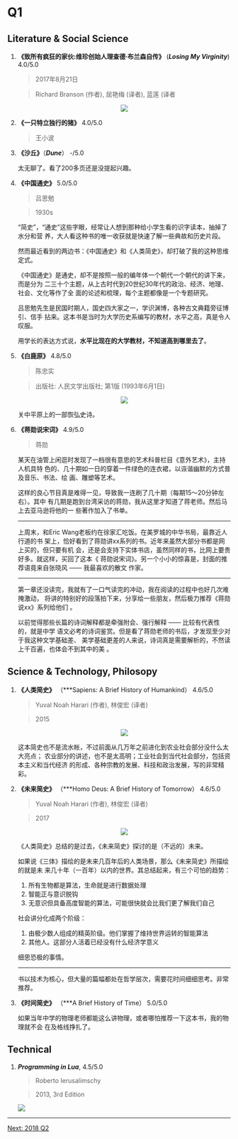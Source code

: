 # Q1

## Literature & Social Science

1. **《致所有疯狂的家伙:维珍创始人理查德·布兰森自传》** (***Losing My Virginity***) 4.0/5.0

    > 2017年8月21日

    > Richard Branson (作者), 屈艳梅 (译者), 蓝莲 (译者

    <p align="center"><img src="images/losing_my_virginity.jpg"></p>

1. **《一只特立独行的猪》** 4.0/5.0

    > 王小波


1. **《沙丘》**（***Dune***） -/5.0

    太无聊了。看了200多页还是没提起兴趣。


1. **《中国通史》**  5.0/5.0

    > 吕思勉

    > 1930s

    “简史”，“通史”这些字眼，经常让人想到那种给小学生看的识字读本，抽掉了水分和营
    养，大人看这种书的唯一收获就是快速了解一些典故和历史片段。

    然而最近看到的两边书：《中国通史》和《人类简史》，却打破了我的这种思维定式。

    《中国通史》是通史，却不是按照一般的编年体一个朝代一个朝代的讲下来，而是分为
    二三十个主题，从上古时代到20世纪30年代的政治、经济、地理、社会、文化等作了全
    面的论述和梳理，每个主题都像是一个专题研究。

    吕思勉先生是民国时期人，国史四大家之一，学识渊博，各种古文典籍旁征博引、信手
    拈来。这本书是当时为大学历史系编写的教材，水平之高，真是令人叹服。

    用学长的表达方式说，**水平比现在的大学教材，不知道高到哪里去了**。

1. **《白鹿原》**  4.8/5.0

    > 陈忠实

    > 出版社: 人民文学出版社; 第1版 (1993年6月1日)

    <p align="center"><img src="images/bai_lu_yuan.jpg"></p>

    关中平原上的一部恢弘史诗。

1. **《蒋勋说宋词》**  4.9/5.0

    > 蒋勋

    某天在油管上闲逛时发现了一档很有意思的艺术科普栏目《意外艺术》，主持人机具特
    色的、几十期如一日的穿着一件绿色的连衣裙，以诙谐幽默的方式普及音乐、书法、绘
    画、雕塑等艺术。

    这样的良心节目真是难得一见，导致我一连刷了几十期（每期15～20分钟左右）。其中
    有几期是跑到台湾采访的蒋勋，我从这里才知道了蒋老师。然后马上去亚马逊将他的一
    些著作加入了书单。

    ----

    上周末，和Eric Wang老板约在徐家汇吃饭。在美罗城的中华书局，最靠近人行道的书
    架上，恰好看到了蒋勋讲xx系列的书。近年来虽然大部分书都是网上买的，但只要有机
    会，还是会支持下实体书店，虽然同样的书，比网上要贵好多。就这样，买回了这本《
    蒋勋说宋词》。另一个小小的惊喜是，封面的推荐语竟来自张晓风 —— 我最喜欢的散文
    作家。

    ----

    第一章还没读完，我就有了一口气读完的冲动，我在阅读的过程中也好几次难掩激动，
    将讲的特别好的段落拍下来，分享给一些朋友，然后极力推荐《蒋勋说xx》系列给他们
    。

    以前觉得那些长篇的诗词解释都是牵强附会、强行解释 —— 比较有代表性的，就是中学
    语文必考的诗词鉴赏。但是看了蒋勋老师的书后，才发现至少对于我这种文学基础差、
    美学基础更差的人来说，诗词真是需要解析的，不然读上千百遍，也体会不到其中的美
    。


## Science & Technology, Philosopy

1. **《人类简史》** （***Sapiens: A Brief History of Humankind） 4.6/5.0

    > Yuval Noah Harari (作者), 林俊宏 (译者)

    > 2015

    <p align="center"><img src="images/brief_history_of_humankind.jpg"></p>

    这本简史也不是流水帐，不过前面从几万年之前进化到农业社会部分没什么太大亮点；
    农业部分的讲述，也不是太高明；工业社会到当代社会部分，包括资本主义和当代经济
    的形成、各种宗教的发展、科技和政治发展，写的非常精彩。

1. **《未来简史》** （***Homo Deus: A Brief History of Tomorrow） 4.6/5.0

    > Yuval Noah Harari (作者), 林俊宏 (译者)

    > 2017

    <p align="center"><img src="images/brief_history_of_tomorrow.jpg"></p>

    《人类简史》总结的是过去，《未来简史》探讨的是（不远的）未来。

    如果说《三体》描绘的是未来几百年后的人类场景，那么《未来简史》所描绘的就是未
    来几十年（一百年）以内的世界。其总结起来，有三个可怕的趋势：

    1. 所有生物都是算法，生命就是进行数据处理
    1. 智能正与意识脱钩
    1. 无意识但具备高度智能的算法，可能很快就会比我们更了解我们自己

    社会讲分化成两个阶级：

    1. 由极少数人组成的精英阶级。他们掌握了维持世界运转的智能算法
    1. 其他人。这部分人活着已经没有什么经济学意义

    细思恐极的事情。

    ----

    书以技术为核心，但大量的篇幅都处在哲学层次，需要花时间细细思考。非常推荐。

1. **《时间简史》** （***A Brief History of Time） 5.0/5.0

    如果当年中学的物理老师都能这么讲物理，或者哪怕推荐一下这本书，我的物理就不会
    在及格线挣扎了。

## Technical

1. ***Programming in Lua***, 4.5/5.0

    > Roberto Ierusalimschy

    > 2013, 3rd Edition

    <img src="../2016/images/programming_in_lua.jpg">


---------------------------------
  [Next: 2018 Q2](2018_Q2.md)
